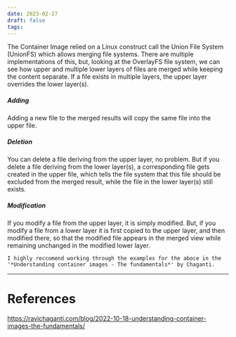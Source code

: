 ```yaml
---
date: 2023-02-27
draft: false
tags:
---
```

The Container Image relied on a Linux construct call the Union File System (UnionFS) which allows merging file systems. There are multiple implementations of this, but, looking at the OverlayFS file system, we can see how upper and multiple lower layers of files are merged while keeping the content separate.  If a file exists in multiple layers, the upper layer overrides the lower layer(s).

##### Adding
Adding a new file to the merged results will copy the same file into the upper file.

##### Deletion
You can delete a file deriving from the upper layer, no problem. But if you delete a file deriving from the lower layer(s), a corresponding file gets created in the upper file, which tells the file system that this file should be excluded from the merged result, while the file in the lower layer(s) still exists.

##### Modification
If you modify a file from the upper layer, it is simply modified. But, if you modify a file from a lower layer it is first copied to the upper layer, and then modified there, so that the modified file appears in the merged view while remaining unchanged in the modified lower layer.

```ad-info 
I highly reccomend working through the examples for the aboce in the '*Understanding container images - The fundamentals*' by Chaganti.
```


---
# References

 https://ravichaganti.com/blog/2022-10-18-understanding-container-images-the-fundamentals/